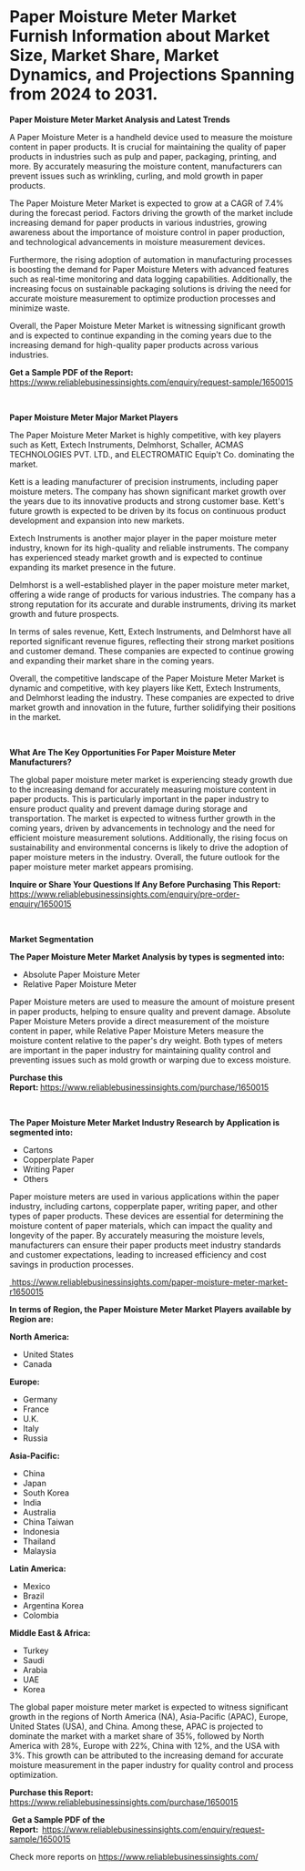 <p><h1>Paper Moisture Meter Market Furnish Information about Market Size, Market Share, Market Dynamics, and Projections Spanning from 2024 to 2031.</h1></p><p><strong>Paper Moisture Meter Market Analysis and Latest Trends</strong></p>
<p><p>A Paper Moisture Meter is a handheld device used to measure the moisture content in paper products. It is crucial for maintaining the quality of paper products in industries such as pulp and paper, packaging, printing, and more. By accurately measuring the moisture content, manufacturers can prevent issues such as wrinkling, curling, and mold growth in paper products.</p><p>The Paper Moisture Meter Market is expected to grow at a CAGR of 7.4% during the forecast period. Factors driving the growth of the market include increasing demand for paper products in various industries, growing awareness about the importance of moisture control in paper production, and technological advancements in moisture measurement devices. </p><p>Furthermore, the rising adoption of automation in manufacturing processes is boosting the demand for Paper Moisture Meters with advanced features such as real-time monitoring and data logging capabilities. Additionally, the increasing focus on sustainable packaging solutions is driving the need for accurate moisture measurement to optimize production processes and minimize waste.</p><p>Overall, the Paper Moisture Meter Market is witnessing significant growth and is expected to continue expanding in the coming years due to the increasing demand for high-quality paper products across various industries.</p></p>
<p><strong>Get a Sample PDF of the Report:&nbsp;</strong> <a href="https://www.reliablebusinessinsights.com/enquiry/request-sample/1650015">https://www.reliablebusinessinsights.com/enquiry/request-sample/1650015</a></p>
<p>&nbsp;</p>
<p><strong>Paper Moisture Meter Major Market Players</strong></p>
<p><p>The Paper Moisture Meter Market is highly competitive, with key players such as Kett, Extech Instruments, Delmhorst, Schaller, ACMAS TECHNOLOGIES PVT. LTD., and ELECTROMATIC Equip't Co. dominating the market.</p><p>Kett is a leading manufacturer of precision instruments, including paper moisture meters. The company has shown significant market growth over the years due to its innovative products and strong customer base. Kett's future growth is expected to be driven by its focus on continuous product development and expansion into new markets.</p><p>Extech Instruments is another major player in the paper moisture meter industry, known for its high-quality and reliable instruments. The company has experienced steady market growth and is expected to continue expanding its market presence in the future.</p><p>Delmhorst is a well-established player in the paper moisture meter market, offering a wide range of products for various industries. The company has a strong reputation for its accurate and durable instruments, driving its market growth and future prospects.</p><p>In terms of sales revenue, Kett, Extech Instruments, and Delmhorst have all reported significant revenue figures, reflecting their strong market positions and customer demand. These companies are expected to continue growing and expanding their market share in the coming years.</p><p>Overall, the competitive landscape of the Paper Moisture Meter Market is dynamic and competitive, with key players like Kett, Extech Instruments, and Delmhorst leading the industry. These companies are expected to drive market growth and innovation in the future, further solidifying their positions in the market.</p></p>
<p>&nbsp;</p>
<p><strong>What Are The Key Opportunities For Paper Moisture Meter Manufacturers?</strong></p>
<p><p>The global paper moisture meter market is experiencing steady growth due to the increasing demand for accurately measuring moisture content in paper products. This is particularly important in the paper industry to ensure product quality and prevent damage during storage and transportation. The market is expected to witness further growth in the coming years, driven by advancements in technology and the need for efficient moisture measurement solutions. Additionally, the rising focus on sustainability and environmental concerns is likely to drive the adoption of paper moisture meters in the industry. Overall, the future outlook for the paper moisture meter market appears promising.</p></p>
<p><strong>Inquire or Share Your Questions If Any Before Purchasing This Report:</strong> <a href="https://www.reliablebusinessinsights.com/enquiry/pre-order-enquiry/1650015">https://www.reliablebusinessinsights.com/enquiry/pre-order-enquiry/1650015</a></p>
<p>&nbsp;</p>
<p><strong>Market Segmentation</strong></p>
<p><strong>The Paper Moisture Meter Market Analysis by types is segmented into:</strong></p>
<p><ul><li>Absolute Paper Moisture Meter</li><li>Relative Paper Moisture Meter</li></ul></p>
<p><p>Paper Moisture meters are used to measure the amount of moisture present in paper products, helping to ensure quality and prevent damage. Absolute Paper Moisture Meters provide a direct measurement of the moisture content in paper, while Relative Paper Moisture Meters measure the moisture content relative to the paper's dry weight. Both types of meters are important in the paper industry for maintaining quality control and preventing issues such as mold growth or warping due to excess moisture.</p></p>
<p><strong>Purchase this Report:&nbsp;</strong><a href="https://www.reliablebusinessinsights.com/purchase/1650015">https://www.reliablebusinessinsights.com/purchase/1650015</a></p>
<p>&nbsp;</p>
<p><strong>The Paper Moisture Meter Market Industry Research by Application is segmented into:</strong></p>
<p><ul><li>Cartons</li><li>Copperplate Paper</li><li>Writing Paper</li><li>Others</li></ul></p>
<p><p>Paper moisture meters are used in various applications within the paper industry, including cartons, copperplate paper, writing paper, and other types of paper products. These devices are essential for determining the moisture content of paper materials, which can impact the quality and longevity of the paper. By accurately measuring the moisture levels, manufacturers can ensure their paper products meet industry standards and customer expectations, leading to increased efficiency and cost savings in production processes.</p></p>
<p><a href="https://www.reliablebusinessinsights.com/paper-moisture-meter-market-r1650015">&nbsp;https://www.reliablebusinessinsights.com/paper-moisture-meter-market-r1650015</a></p>
<p><strong>In terms of Region, the Paper Moisture Meter Market Players available by Region are:</strong></p>
<p>
    <p> <strong> North America: </strong>
        <ul>
            <li>United States</li>
            <li>Canada</li>
        </ul>
        </p> 
    <p> <strong> Europe: </strong>
        <ul>
            <li>Germany</li>
            <li>France</li>
            <li>U.K.</li>
            <li>Italy</li>
            <li>Russia</li>
        </ul>
        </p> 
    <p> <strong> Asia-Pacific: </strong>
        <ul>
            <li>China</li>
            <li>Japan</li>
            <li>South Korea</li>
            <li>India</li>
            <li>Australia</li>
            <li>China Taiwan</li>
            <li>Indonesia</li>
            <li>Thailand</li>
            <li>Malaysia</li>
        </ul>
        </p> 
    <p> <strong> Latin America: </strong>
        <ul>
            <li>Mexico</li>
            <li>Brazil</li>
            <li>Argentina Korea</li>
            <li>Colombia</li>
        </ul>
        </p> 
    <p> <strong> Middle East & Africa: </strong>
        <ul>
            <li>Turkey</li>
            <li>Saudi</li>
            <li>Arabia</li>
            <li>UAE</li>
            <li>Korea</li>
        </ul>
    </p>
    </p>
<p><p>The global paper moisture meter market is expected to witness significant growth in the regions of North America (NA), Asia-Pacific (APAC), Europe, United States (USA), and China. Among these, APAC is projected to dominate the market with a market share of 35%, followed by North America with 28%, Europe with 22%, China with 12%, and the USA with 3%. This growth can be attributed to the increasing demand for accurate moisture measurement in the paper industry for quality control and process optimization.</p></p>
<p><strong>Purchase this Report: </strong><a href="https://www.reliablebusinessinsights.com/purchase/1650015">https://www.reliablebusinessinsights.com/purchase/1650015</a></p>
<p>&nbsp;<strong>Get a Sample PDF of the Report:&nbsp;&nbsp;</strong><a href="https://www.reliablebusinessinsights.com/enquiry/request-sample/1650015">https://www.reliablebusinessinsights.com/enquiry/request-sample/1650015</a></p>
<p><strong></strong></p>
<p>Check more reports on <a href="https://www.reliablebusinessinsights.com/">https://www.reliablebusinessinsights.com/</a></p>